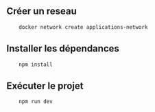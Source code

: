 ## Créer un reseau
```sh
    docker network create applications-network
```

## Installer les dépendances

```sh
    npm install
```

## Exécuter le projet

```sh
    npm run dev
```
